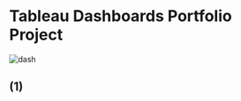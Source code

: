 # Tableau Dashboards Portfolio Project

![dash](<img width="300" height="168" alt="image" src="https://github.com/user-attachments/assets/ee96f78d-e708-4f29-aa5d-1c63c9a86927" />
)

## (1)
